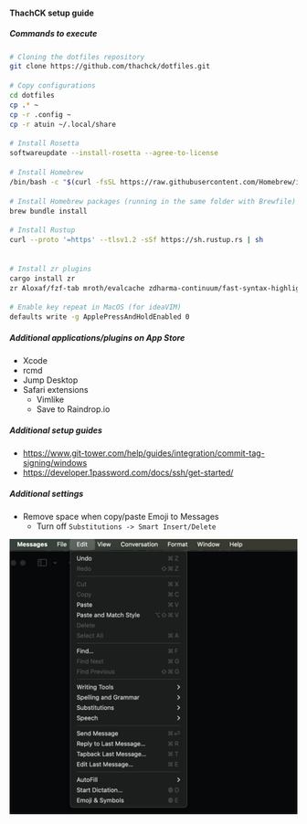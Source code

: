 #### ThachCK setup guide

##### Commands to execute

```bash
# Cloning the dotfiles repository
git clone https://github.com/thachck/dotfiles.git

# Copy configurations
cd dotfiles
cp .* ~
cp -r .config ~
cp -r atuin ~/.local/share

# Install Rosetta
softwareupdate --install-rosetta --agree-to-license

# Install Homebrew
/bin/bash -c "$(curl -fsSL https://raw.githubusercontent.com/Homebrew/install/HEAD/install.sh)"

# Install Homebrew packages (running in the same folder with Brewfile)
brew bundle install

# Install Rustup
curl --proto '=https' --tlsv1.2 -sSf https://sh.rustup.rs | sh


# Install zr plugins
cargo install zr
zr Aloxaf/fzf-tab mroth/evalcache zdharma-continuum/fast-syntax-highlighting > ~/.config/zr.zsh

# Enable key repeat in MacOS (for ideaVIM)
defaults write -g ApplePressAndHoldEnabled 0
```

##### Additional applications/plugins on App Store

- Xcode
- rcmd
- Jump Desktop
- Safari extensions
  - Vimlike
  - Save to Raindrop.io

##### Additional setup guides

- https://www.git-tower.com/help/guides/integration/commit-tag-signing/windows
- https://developer.1password.com/docs/ssh/get-started/

##### Additional settings

- Remove space when copy/paste Emoji to Messages
  - Turn off `Substitutions -> Smart Insert/Delete`

![message-setting](/assets/message-setting.png)
